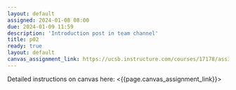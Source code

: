 ```yaml
---
layout: default
assigned: 2024-01-08 08:00
due: 2024-01-09 11:59
description: 'Introduction post in team channel'
title: p02
ready: true
layout: default
canvas_assignment_link: https://ucsb.instructure.com/courses/17178/assignments/192291
---
```


Detailed instructions on canvas here: <{{page.canvas_assignment_link}}>

